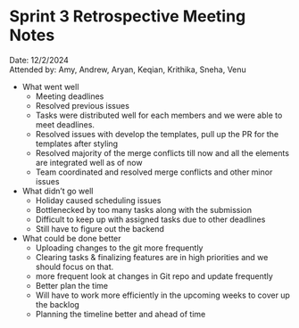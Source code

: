 # Sprint 3 Retrospective Meeting Notes
Date: 12/2/2024  
Attended by: Amy, Andrew, Aryan, Keqian, Krithika, Sneha, Venu

- What went well
    - Meeting deadlines 
    - Resolved previous issues
    - Tasks were distributed well for each members and we were able to meet deadlines.
    - Resolved issues with develop the templates, pull up the PR for the templates after styling
    - Resolved majority of the merge conflicts till now and all the elements are integrated well as of now
    - Team coordinated and resolved merge conflicts and other minor issues
- What didn’t go well
    - Holiday caused scheduling issues
    - Bottlenecked by too many tasks along with the submission
    - Difficult to keep up with assigned tasks due to other deadlines 
    - Still have to figure out the backend
- What could be done better
    - Uploading changes to the git more frequently
    - Clearing tasks & finalizing features are in high priorities and we should focus on that.
    - more frequent look at changes in Git repo and update frequently 
    - Better plan the time
    - Will have to work more efficiently in the upcoming weeks to cover up the backlog
    - Planning the timeline better and ahead of time


